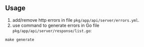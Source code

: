 ## Usage

1. add/remove http errors in file `pkg/app/api/server/errors.yml`.
2. use command to generate errors in Go file `pkg/app/api/server/response/list.go`:

`make generate`
